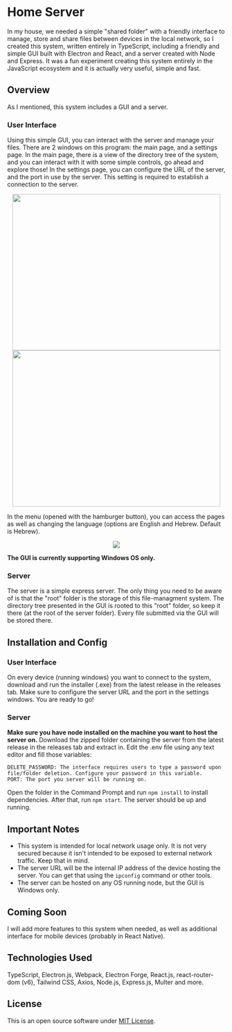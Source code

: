 # Home Server

In my house, we needed a simple "shared folder" with a friendly interface to manage, store and share files between devices in the local network, so I created this system, written entirely in TypeScript, including a friendly and simple GUI built with Electron and React, and a server created with Node and Express.
It was a fun experiment creating this system entirely in the JavaScript ecosystem and it is actually very useful, simple and fast.

## Overview

As I mentioned, this system includes a GUI and a server.

### User Interface

Using this simple GUI, you can interact with the server and manage your files. There are 2 windows on this program: the main page, and a settings page.
In the main page, there is a view of the directory tree of the system, and you can interact with it with some simple controls, go ahead and explore those!
In the settings page, you can configure the URL of the server, and the port in use by the server. This setting is required to establish a connection to the server.

<div align="center">
  <img src="https://user-images.githubusercontent.com/52624380/197210145-76cb577e-9634-4318-b5b2-3608bb63e62f.png" width="480" height="360" /> <img src="https://user-images.githubusercontent.com/52624380/197208289-0b151710-1b8f-48a3-a31a-b41ae15bd87b.png" width="480" height="360" />
</div>

In the menu (opened with the hamburger button), you can access the pages as well as changing the language (options are English and Hebrew. Default is Hebrew).

<div align="center">
  <img src="https://user-images.githubusercontent.com/52624380/197210436-dddb3592-c83e-4337-8932-4fa23555df72.png" />
</div>

**The GUI is currently supporting Windows OS only.**

### Server

The server is a simple express server. The only thing you need to be aware of is that the "root" folder is the storage of this file-managment system. The directory tree presented in the GUI is rooted to this "root" folder, so keep it there (at the root of the server folder). Every file submitted via the GUI will be stored there.

## Installation and Config

### User Interface

On every device (running windows) you want to connect to the system, download and run the installer (.exe) from the latest release in the releases tab.
Make sure to configure the server URL and the port in the settings windows.
You are ready to go!

### Server

**Make sure you have node installed on the machine you want to host the server on.** Download the zipped folder containing the server from the latest release in the releases tab and extract in. Edit the .env file using any text editor and fill those variables:
```
DELETE_PASSWORD: The interface requires users to type a password upon file/folder deletion. Configure your password in this variable.
PORT: The port you server will be running on.
```
Open the folder in the Command Prompt and run ```npm install``` to install dependencies. After that, run ```npm start```. The server should be up and running.

## Important Notes

- This system is intended for local network usage only. It is not very secured because it isn't intended to be exposed to external network traffic. Keep that in mind.
- The server URL will be the internal IP address of the device hosting the server. You can get that using the ```ipconfig``` command or other tools.
- The server can be hosted on any OS running node, but the GUI is Windows only.

## Coming Soon

I will add more features to this system when needed, as well as additional interface for mobile devices (probably in React Native).

## Technologies Used

TypeScript, Electron.js, Webpack, Electron Forge, React.js, react-router-dom (v6), Tailwind CSS, Axios, Node.js, Express.js, Multer and more.

## License

This is an open source software under [MIT License](https://github.com/zivnadel/home-server/blob/master/LICENSE.md).
